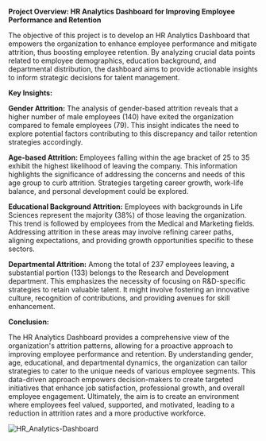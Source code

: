 
**Project Overview: HR Analytics Dashboard for Improving Employee Performance and Retention**

The objective of this project is to develop an HR Analytics Dashboard that empowers the organization to enhance employee performance and mitigate attrition, thus boosting employee retention. By analyzing crucial data points related to employee demographics, education background, and departmental distribution, the dashboard aims to provide actionable insights to inform strategic decisions for talent management.

**Key Insights:**

**Gender Attrition:** The analysis of gender-based attrition reveals that a higher number of male employees (140) have exited the organization compared to female employees (79). This insight indicates the need to explore potential factors contributing to this discrepancy and tailor retention strategies accordingly.

**Age-based Attrition:** Employees falling within the age bracket of 25 to 35 exhibit the highest likelihood of leaving the company. This information highlights the significance of addressing the concerns and needs of this age group to curb attrition. Strategies targeting career growth, work-life balance, and personal development could be explored.

**Educational Background Attrition:** Employees with backgrounds in Life Sciences represent the majority (38%) of those leaving the organization. This trend is followed by employees from the Medical and Marketing fields. Addressing attrition in these areas may involve refining career paths, aligning expectations, and providing growth opportunities specific to these sectors.

**Departmental Attrition:** Among the total of 237 employees leaving, a substantial portion (133) belongs to the Research and Development department. This emphasizes the necessity of focusing on R&D-specific strategies to retain valuable talent. It might involve fostering an innovative culture, recognition of contributions, and providing avenues for skill enhancement.

**Conclusion:**

The HR Analytics Dashboard provides a comprehensive view of the organization's attrition patterns, allowing for a proactive approach to improving employee performance and retention. By understanding gender, age, educational, and departmental dynamics, the organization can tailor strategies to cater to the unique needs of various employee segments. This data-driven approach empowers decision-makers to create targeted initiatives that enhance job satisfaction, professional growth, and overall employee engagement. Ultimately, the aim is to create an environment where employees feel valued, supported, and motivated, leading to a reduction in attrition rates and a more productive workforce.

![HR_Analytics-Dashboard](https://github.com/abehashahab/HR-Analytics-Dashboard/assets/18510258/ce7a290b-c329-4977-a530-6b8b7048aa42)
